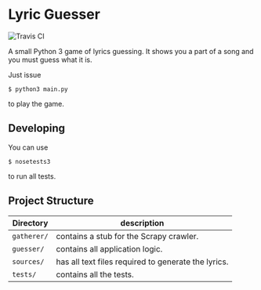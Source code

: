 # Lyric Guesser

![Travis CI](https://travis-ci.org/mafagafogigante/lyric-guesser.svg?branch=master)

A small Python 3 game of lyrics guessing.
It shows you a part of a song and you must guess what it is.

Just issue

    $ python3 main.py

to play the game.

## Developing

You can use

    $ nosetests3

to run all tests.

## Project Structure
Directory   |  description
------------|-----------------------------------------------------
`gatherer/` |  contains a stub for the Scrapy crawler.
`guesser/`  |  contains all application logic.
`sources/`  |  has all text files required to generate the lyrics.
`tests/`    |  contains all the tests.
